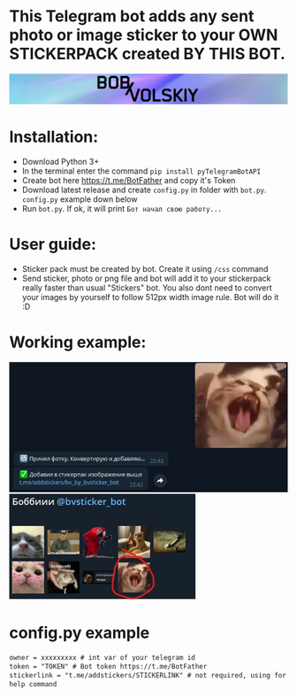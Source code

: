 # This Telegram bot adds any sent photo or image sticker to your OWN STICKERPACK created BY THIS BOT.

[![N|Solid](images/logo.png)](https://twitter.com/bob_volskiy)

# Installation: 
  - Download Python 3+
  - In the terminal enter the command `pip install pyTelegramBotAPI`
  - Create bot here https://t.me/BotFather and copy it's Token
  - Download latest release and create `config.py` in folder with `bot.py`. `config.py` example down below
  - Run `bot.py`. If ok, it will print `Бот начал свою работу...`

# User guide: 
  - Sticker pack must be created by bot. Create it using `/css` command
  - Send sticker, photo or png file and bot will add it to your stickerpack really faster than usual "Stickers" bot. You also dont need to convert your images by yourself to follow 512px width image rule. Bot will do it :D

# Working example: 
<img src="images/preview_1.jpg">
<img src="images/preview_2.jpg">

# config.py example
```
owner = xxxxxxxxx # int var of your telegram id
token = "TOKEN" # Bot token https://t.me/BotFather
stickerlink = "t.me/addstickers/STICKERLINK" # not required, using for help command
```
